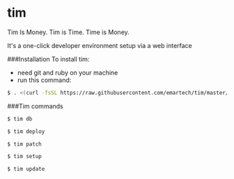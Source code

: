 # tim
Tim Is Money. Tim is Time. Time is Money.

It's a one-click developer environment setup via a web interface


###Installation
To install tim:
 * need git and ruby on your machine
 * run this command:

```sh
$ . <(curl -fsSL https://raw.githubusercontent.com/emartech/tim/master/bin/tim-install)
```

###Tim commands
```sh
$ tim db
```

```sh
$ tim deploy
```

```sh
$ tim patch
```

```sh
$ tim setup
```

```sh
$ tim update
```
